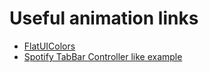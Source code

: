 # Useful animation links

* [FlatUIColors](https://flatuicolors.com/)
* [Spotify TabBar Controller like example](https://medium.com/@masamichiueta/create-transition-and-interaction-like-ios-photos-app-2b9f16313d3)

